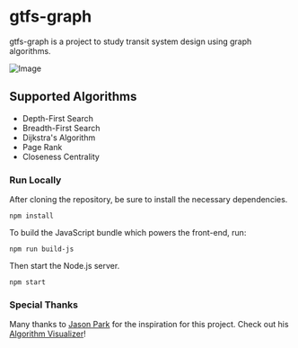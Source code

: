 # gtfs-graph

gtfs-graph is a project to study transit system design using graph algorithms.

![Image](http://www.tyleragreen.com/blog_files/2016-10-gtfs-graph/routing1.png)

## Supported Algorithms

* Depth-First Search
* Breadth-First Search
* Dijkstra's Algorithm
* Page Rank
* Closeness Centrality

### Run Locally

After cloning the repository, be sure to install the necessary dependencies.

`npm install`

To build the JavaScript bundle which powers the front-end, run:

`npm run build-js`

Then start the Node.js server.

`npm start`

### Special Thanks

Many thanks to [Jason Park](https://github.com/parkjs814) for the inspiration for this project. Check out his [Algorithm Visualizer](http://algo-visualizer.jasonpark.me/)!
